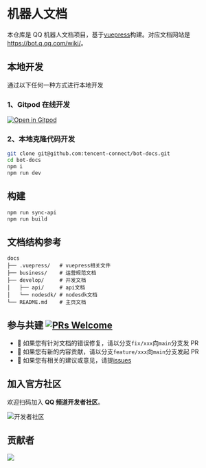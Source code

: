 # 机器人文档

本仓库是 QQ 机器人文档项目，基于[vuepress](https://vuepress.vuejs.org/zh/)构建。对应文档网站是 <https://bot.q.qq.com/wiki/>。

## 本地开发

通过以下任何一种方式进行本地开发

### 1、Gitpod 在线开发

[![Open in Gitpod](https://gitpod.io/button/open-in-gitpod.svg)](https://gitpod.io/#https://github.com/tencent-connect/bot-docs)

### 2、本地克隆代码开发

```sh
git clone git@github.com:tencent-connect/bot-docs.git
cd bot-docs
npm i
npm run dev
```

<!-- clone内网API文档 权限添加 -->
## 构建

```sh
npm run sync-api
npm run build
```


## 文档结构参考

```shell
docs
├── .vuepress/   # vuepress相关文件
├── business/    # 运营规范文档
├── develop/     # 开发文档
│   ├── api/     # api文档
│   └── nodesdk/ # nodesdk文档
└── README.md    # 主页文档
```

## 参与共建 [![PRs Welcome](https://img.shields.io/badge/PRs-welcome-brightgreen.svg?style=flat-square)](http://makeapullrequest.com)

- 👏 如果您有针对文档的错误修复，请以分支`fix/xxx`向`main`分支发 PR
- 👏 如果您有新的内容贡献，请以分支`feature/xxx`向`main`分支发起 PR
- 👏 如果您有相关的建议或意见，请提[issues](https://github.com/tencent-connect/bot-docs/issues)

## 加入官方社区

欢迎扫码加入 **QQ 频道开发者社区**。

![开发者社区](https://mpqq.gtimg.cn/privacy/qq_guild_developer.png)

## 贡献者

<!-- prettier-ignore-start -->
<!-- markdownlint-disable -->
<a href="https://github.com/tencent-connect/bot-docs/graphs/contributors">
  <img src="https://contrib.rocks/image?repo=tencent-connect/bot-docs" />
</a>
<!-- markdownlint-restore -->
<!-- prettier-ignore-end -->
